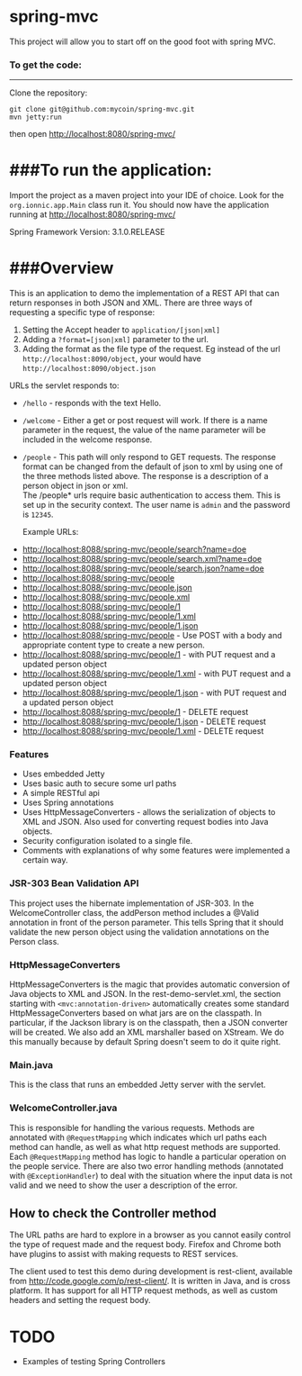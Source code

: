 spring-mvc
===

This project will allow you to start off on the good foot with spring MVC.


### To get the code:
---
Clone the repository:

```
git clone git@github.com:mycoin/spring-mvc.git
mvn jetty:run
```

then open <http://localhost:8080/spring-mvc/>

###To run the application:
===
Import the project as a maven project into your IDE of choice. 
Look for the `org.ionnic.app.Main` class run it. You should now have the application running at <http://localhost:8080/spring-mvc/>


Spring Framework Version: 3.1.0.RELEASE


###Overview
===

This is an application to demo the implementation of a REST API that can return responses in both JSON and XML. 
There are three ways of requesting a specific type of response:

1. Setting the Accept header to `application/[json|xml]`
2. Adding a `?format=[json|xml]` parameter to the url.
3. Adding the format as the file type of the request. Eg instead of the url `http://localhost:8090/object`, your would have `http://localhost:8090/object.json`

URLs the servlet responds to:

+ `/hello` - responds with the text Hello.
+ `/welcome` - Either a get or post request will work. If there is a name parameter in the request, the value of the name parameter will be 
		included in the welcome response. 
+ `/people` - This path will only respond to GET requests. The response format can be changed from the default of json to xml by using one of the 
	three methods listed above. The response is a description of a person object in json or xml.  
	The /people* urls require basic authentication to access them. This is set up in the security context. The user name is `admin` and the password is `12345`.

	Example URLs:

* <http://localhost:8088/spring-mvc/people/search?name=doe>
* <http://localhost:8088/spring-mvc/people/search.xml?name=doe>
* <http://localhost:8088/spring-mvc/people/search.json?name=doe>
* <http://localhost:8088/spring-mvc/people>
* <http://localhost:8088/spring-mvc/people.json>
* <http://localhost:8088/spring-mvc/people.xml>
* <http://localhost:8088/spring-mvc/people/1>
* <http://localhost:8088/spring-mvc/people/1.xml>
* <http://localhost:8088/spring-mvc/people/1.json>
* <http://localhost:8088/spring-mvc/people> - Use POST with a body and appropriate content type to create a new person.
* <http://localhost:8088/spring-mvc/people/1> - with PUT request and a updated person object
* <http://localhost:8088/spring-mvc/people/1.xml> - with PUT request and a updated person object    
* <http://localhost:8088/spring-mvc/people/1.json> - with PUT request and a updated person object
* <http://localhost:8088/spring-mvc/people/1> - DELETE request
* <http://localhost:8088/spring-mvc/people/1.json> - DELETE request
* <http://localhost:8088/spring-mvc/people/1.xml> - DELETE request

### Features

* Uses embedded Jetty
* Uses basic auth to secure some url paths
* A simple RESTful api
* Uses Spring annotations
* Uses HttpMessageConverters - allows the serialization of objects to XML and JSON. Also used for converting request bodies into Java objects.
* Security configuration isolated to a single file.
* Comments with explanations of why some features were implemented a certain way.


### JSR-303 Bean Validation API

This project uses the hibernate implementation of JSR-303. In the WelcomeController class, the addPerson method includes a @Valid annotation in front of the person parameter. This tells Spring that it should validate the new person object using the validation annotations on the Person class. 


### HttpMessageConverters

HttpMessageConverters is the magic that provides automatic conversion of Java objects to XML and JSON. In the rest-demo-servlet.xml, the 
section starting with `<mvc:annotation-driven>` automatically creates some standard HttpMessageConverters based on what jars are on the classpath. In particular, if the 
Jackson library is on the classpath, then a JSON converter will be created. We also add an XML marshaller based on XStream. We do this manually because by default Spring doesn't seem to do it quite right.


### Main.java

This is the class that runs an embedded Jetty server with the servlet. 

### WelcomeController.java

This is responsible for handling the various requests. Methods are annotated with `@RequestMapping` which indicates which url paths each method can handle, as well as what http request methods are supported. Each `@RequestMapping` method has logic to handle a particular operation on the people service. 
There are also two error handling methods (annotated with `@ExceptionHandler`) to deal with the situation where the input data is not valid and we need to show the user a description of the error.

How to check the Controller method
----------------------------------

The URL paths are hard to explore in a browser as you cannot easily control the type of request made and the request body. Firefox and Chrome both have plugins to assist with making requests to REST services. 

The client used to test this demo during development is rest-client, available from http://code.google.com/p/rest-client/. It is written in Java, and is cross platform. It has support for all HTTP request methods, as well as custom headers and setting the request body.



TODO
====

* Examples of testing Spring Controllers
